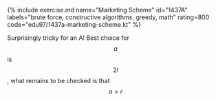 {% include exercise.md name="Marketing Scheme" id="1437A" labels="brute force, constructive algorithms, greedy, math" rating=800 code="edu97/1437a-marketing-scheme.kt" %}

Surprisingly tricky for an A!  Best choice for $$a$$ is $$2l$$, what remains to be checked is that $$a > r$$

